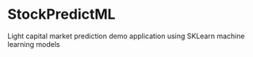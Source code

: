 # StockPredictML
Light capital market prediction demo application using SKLearn machine learning models
